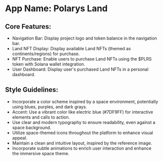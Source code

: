 # **App Name**: Polarys Land

## Core Features:

- Navigation Bar: Display project logo and token balance in the navigation bar.
- Land NFT Display: Display available Land NFTs (themed as continents/regions) for purchase.
- NFT Purchase: Enable users to purchase Land NFTs using the $PLRS token with Solana wallet integration.
- User Dashboard: Display user's purchased Land NFTs in a personal dashboard.

## Style Guidelines:

- Incorporate a color scheme inspired by a space environment, potentially using blues, purples, and dark grays.
- Accent: Use a vibrant color like electric blue (#7DF9FF) for interactive elements and calls to action.
- Use clear and modern typography to ensure readability, even against a space background.
- Utilize space-themed icons throughout the platform to enhance visual appeal.
- Maintain a clean and intuitive layout, inspired by the reference image.
- Incorporate subtle animations to enrich user interaction and enhance the immersive space theme.